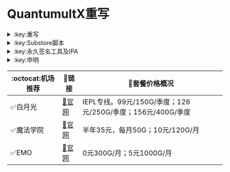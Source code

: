 # QuantumultX重写

</details>

<details>
   <summary>:key:重写</summary>    


|:octocat:重写|:link:链接|
|--|--|
|:white_check_mark:重写合集|[:link:链接地址](https://ybnet.ga/rewrite/4in1.conf)|
|:white_check_mark:百度云加速|[:link:链接地址](https://ybnet.ga/rewrite/BaiduCloud.conf)|
|:white_check_mark:扫描全能王|[:link:链接地址](https://ybnet.ga/rewrite/CamScanner.conf)|
|:white_check_mark:Emby|[:link:链接地址](https://ybnet.ga/rewrite/Emby.conf)|
|:white_check_mark:酷我会员|[:link:链接地址](https://ybnet.ga/rewrite/KuwoVip.conf)|
|:white_check_mark:酷我数字专辑解锁|[:link:链接地址](https://ybnet.ga/rewrite/kuwo-unlock.conf)|
|:white_check_mark:历史价格|[:link:链接地址](https://ybnet.ga/rewrite/Price.conf)|
|:white_check_mark:WPS会员解锁|[:link:链接地址](https://ybnet.ga/rewrite/WPS.conf)|
|:white_check_mark:Nicegram会员解锁|[:link:链接地址](https://ybnet.ga/rewrite/nicegram.conf)|
|:white_check_mark:财新文章解锁|[:link:链接地址](https://ybnet.ga/rewrite/caixin.conf)|
|:white_check_mark:spotify会员解锁|[:link:链接地址](https://ybnet.ga/rewrite/SpotifyPremium.conf)|
|:white_check_mark:SoundCloud Go+|[:link:链接地址](https://ybnet.ga/rewrite/soundcloud.conf)|
|:white_check_mark:代理链路检测|[:link:链接地址](https://ybnet.ga/rewrite/NodeLinkCheck.conf)|
|:white_check_mark:广告屏蔽|[:link:链接地址](https://ybnet.ga/rewrite/AdBlock.conf)|
|:white_check_mark:波点音乐|[:link:链接地址](https://ybnet.ga/rewrite/Bodian.conf)|
|:white_check_mark:禁用iOS更新|[:link:链接地址](https://ybnet.ga/rewrite/DisableUpdate.conf)|
|:white_check_mark:奈飞评分|[:link:链接地址](https://ybnet.ga/rewrite/Ratings.conf)|
|:white_check_mark:番茄小说|[:link:链接地址](https://ybnet.ga/rewrite/fanqienovel.conf)|
|:white_check_mark:流利说解锁|[:link:链接地址](https://ybnet.ga/rewrite/lls.conf)|
|:white_check_mark:JibJab|[:link:链接地址](https://ybnet.ga/rewrite/jibjab.conf)|
|:white_check_mark:Mix Camera|[:link:链接地址](https://ybnet.ga/rewrite/mix.conf)|
|:white_check_mark:Picsart|[:link:链接地址](https://ybnet.ga/rewrite/picsart.conf)|
|:white_check_mark:Polarr|[:link:链接地址](https://ybnet.ga/rewrite/polarr.conf)|
|:white_check_mark:皮皮虾|[:link:链接地址](https://ybnet.ga/rewrite/ppx.conf)|
|:white_check_mark:VSCO|[:link:链接地址](https://ybnet.ga/rewrite/vsco.conf)|
|:white_check_mark:小影|[:link:链接地址](https://ybnet.ga/rewrite/xiaoying.conf)|
|:white_check_mark:香蕉视频|[:link:链接地址](https://ybnet.ga/rewrite/xjsp.conf)|
|:white_check_mark:ColorWidgets小组件|[:link:链接地址](https://ybnet.ga/rewrite/colorwidgets.conf)|
|:white_check_mark:Alarmy闹钟解锁|[:link:链接地址](https://ybnet.ga/rewrite/alarmy.conf)|
|:white_check_mark:彩云天气提醒|[:link:链接地址](https://ybnet.ga/rewrite/caiyun.conf)|
|:white_check_mark:Aloha浏览器|[:link:链接地址](https://ybnet.ga/rewrite/aloha.conf)|
|:white_check_mark:BedtimeFan助眠风扇|[:link:链接地址](https://ybnet.ga/rewrite/BedtimeFan.conf)|
|:white_check_mark:Bazaart解锁|[:link:链接地址](https://ybnet.ga/rewrite/bazaart.conf)|
|:white_check_mark:DailyYoga解锁|[:link:链接地址](https://ybnet.ga/rewrite/daily-yoga.conf)|
|:white_check_mark:Darkroom解锁|[:link:链接地址](https://ybnet.ga/rewrite/darkroom.conf)|
|:white_check_mark:Fabulous解锁|[:link:链接地址](https://ybnet.ga/rewrite/fabulous.conf)|
|:white_check_mark:Invideo解锁|[:link:链接地址](https://ybnet.ga/rewrite/invideo.conf)|
|:white_check_mark:忆飞Gif解锁|[:link:链接地址](https://ybnet.ga/rewrite/giftr.conf)|
|:white_check_mark:句读解锁|[:link:链接地址](https://ybnet.ga/rewrite/judou.conf)|
|:white_check_mark:Kika会员解锁|[:link:链接地址](https://ybnet.ga/rewrite/kika.conf)|
|:white_check_mark:Mojo会员解锁|[:link:链接地址](https://ybnet.ga/rewrite/mojo.conf)|
|:white_check_mark:Musixmatch解锁|[:link:链接地址](https://ybnet.ga/rewrite/musixmatch.conf)|
|:white_check_mark:MyFitnessPal解锁|[:link:链接地址](https://ybnet.ga/rewrite/myfitnesspal.conf)|
|:white_check_mark:Now冥想解锁|[:link:链接地址](https://ybnet.ga/rewrite/now.conf)|
|:white_check_mark:奶由壁纸解锁|[:link:链接地址](https://ybnet.ga/rewrite/nybz.conf)|
|:white_check_mark:Piccollage解锁|[:link:链接地址](https://ybnet.ga/rewrite/piccollage.conf)|
|:white_check_mark:Pixelcut解锁|[:link:链接地址](https://ybnet.ga/rewrite/pixelcut.conf)|
|:white_check_mark:时光手账解锁|[:link:链接地址](https://ybnet.ga/rewrite/sgsz.conf)|
|:white_check_mark:ShadowLink解锁会员节点|[:link:链接地址](https://ybnet.ga/rewrite/shadowlinkvpn.conf)|
|:white_check_mark:Smallpdf解锁|[:link:链接地址](https://ybnet.ga/rewrite/smallpdf.conf)|
|:white_check_mark:Tangerine解锁|[:link:链接地址](https://ybnet.ga/rewrite/tangerine.conf)|
|:white_check_mark:Ten Percent解锁|[:link:链接地址](https://ybnet.ga/rewrite/tenpercent.conf)|
|:white_check_mark:迅雷会员解锁|[:link:链接地址](https://ybnet.ga/rewrite/thunder.conf)|
|:white_check_mark:Workout For Women解锁|[:link:链接地址](https://ybnet.ga/rewrite/wfw.conf)|
|:white_check_mark:Widgetsmith解锁|[:link:链接地址](https://ybnet.ga/rewrite/widgetsmith.conf)|
|:white_check_mark:万能变声器解锁|[:link:链接地址](https://ybnet.ga/rewrite/wnbsq.conf)|
|:white_check_mark:指尖时光解锁会员|[:link:链接地址](https://ybnet.ga/rewrite/zjsg.conf)|
|:white_check_mark:傲软抠图会员|[:link:链接地址](https://ybnet.ga/rewrite/apowersoft.conf)|
|:white_check_mark:Appraven Pro|[:link:链接地址](https://ybnet.ga/rewrite/appraven.conf)|
|:white_check_mark:布丁锁屏|[:link:链接地址](https://ybnet.ga/rewrite/bdsp.conf)|
|:white_check_mark:Bilibili 1080P|[:link:链接地址](https://ybnet.ga/rewrite/bili.conf)|
|:white_check_mark:BOOM会员解锁|[:link:链接地址](https://ybnet.ga/rewrite/boom.conf)|
|:white_check_mark:克拉壁纸|[:link:链接地址](https://ybnet.ga/rewrite/clarity.conf)|
|:white_check_mark:彩云天气SVIP|[:link:链接地址](https://ybnet.ga/rewrite/colorweather.conf)|
|:white_check_mark:Ellabook VIP|[:link:链接地址](https://ybnet.ga/rewrite/ellabook.conf)|
|:white_check_mark:Fimo Pro|[:link:链接地址](https://ybnet.ga/rewrite/fimo.conf)|
|:white_check_mark:FT中文网|[:link:链接地址](https://ybnet.ga/rewrite/ft.conf)|
|:white_check_mark:i Love PDF解锁|[:link:链接地址](https://ybnet.ga/rewrite/ilovepdf.conf)|
|:white_check_mark:美图秀秀VIP|[:link:链接地址](https://ybnet.ga/rewrite/meituxx.conf)|
|:white_check_mark:起伏会员解锁|[:link:链接地址](https://ybnet.ga/rewrite/qifu.conf)|
|:white_check_mark:Symbolab Pro|[:link:链接地址](https://ybnet.ga/rewrite/symbolab.conf)|
|:white_check_mark:Pixiv Show|[:link:链接地址](https://raw.githubusercontent.com/I-am-R-E/Functional-Store-Hub/Master/PixivShow/Loon.conf)|
|:white_check_mark:B612咔叽|[:link:链接地址](https://ybnet.ga/rewrite/b612.conf)|
|:white_check_mark:儿歌点点会员|[:link:链接地址](https://ybnet.ga/rewrite/egdd.conf)|
|:white_check_mark:hyperweb会员解锁|[:link:链接地址](https://ybnet.ga/rewrite/hyperweb.conf)|
|:white_check_mark:Molycam会员|[:link:链接地址](https://ybnet.ga/rewrite/molycam.conf)|
|:white_check_mark:Photomath会员|[:link:链接地址](https://ybnet.ga/rewrite/photomath.conf)|
|:white_check_mark:西窗烛解锁|[:link:链接地址](https://ybnet.ga/rewrite/xcz.conf)|
|:white_check_mark:Accuweather解锁|[:link:链接地址](https://ybnet.ga/rewrite/accu.conf)|
|:white_check_mark:Meistertask解锁|[:link:链接地址](https://ybnet.ga/rewrite/meistertask.conf)|
|:white_check_mark:一言解锁|[:link:链接地址](https://ybnet.ga/rewrite/yiyan.conf)|
|:white_check_mark:Fantastical解锁|[:link:链接地址](https://ybnet.ga/rewrite/fantastical.conf)|
|:white_check_mark:云听解锁|[:link:链接地址](https://ybnet.ga/rewrite/yunting.conf)|
|:white_check_mark:豌豆清单解锁|[:link:链接地址](https://ybnet.ga/rewrite/wdqd.conf)|
|:white_check_mark:EMMO解锁|[:link:链接地址](https://ybnet.ga/rewrite/emmo.conf)|
|:white_check_mark:小习惯解锁|[:link:链接地址](https://ybnet.ga/rewrite/xxg.conf)|
|:white_check_mark:读书笔记解锁|[:link:链接地址](https://ybnet.ga/rewrite/dsbj.conf)|
|:white_check_mark:斑马海报解锁|[:link:链接地址](https://ybnet.ga/rewrite/zebra.conf)|
|:white_check_mark:My Plate解锁|[:link:链接地址](https://ybnet.ga/rewrite/myplate.conf)|
|❌I AM解锁|[:link:链接地址](https://ybnet.ga/rewrite/iam.conf)|
|:white_check_mark:iMuseum解锁|[:link:链接地址](https://ybnet.ga/rewrite/imuseum.conf)|
|:white_check_mark:Audiomack解锁|[:link:链接地址](https://ybnet.ga/rewrite/audiomack.conf)|
|:white_check_mark:Grammarly解锁|[:link:链接地址](https://ybnet.ga/rewrite/grammarly.conf)|
|:white_check_mark:TOKCAM解锁|[:link:链接地址](https://ybnet.ga/rewrite/tokcam.conf)|
|:white_check_mark:图图记账解锁|[:link:链接地址](https://ybnet.ga/rewrite/tutu.conf)|
|:white_check_mark:WallCraft解锁|[:link:链接地址](https://ybnet.ga/rewrite/wallcraft.conf)|
|:white_check_mark:新语听书解锁|[:link:链接地址](https://ybnet.ga/rewrite/xyts.conf)|
|:white_check_mark:一甜相机解锁|[:link:链接地址](https://ybnet.ga/rewrite/yitian.conf)|
|:white_check_mark:Grow解锁|[:link:链接地址](https://ybnet.ga/rewrite/grow.conf)|
|:white_check_mark:Xmind思维导图|[:link:链接地址](https://ybnet.ga/rewrite/xmind.conf)|
|:white_check_mark:微信公众号去广告|[:link:链接地址](https://ybnet.ga/rewrite/wechatad.conf)|
|:white_check_mark:微博去广告|[:link:链接地址](https://ybnet.ga/rewrite/weiboad.conf)|
|:white_check_mark:APP启动页去广告|[:link:链接地址](https://ybnet.ga/rewrite/startingad.conf)|
|:white_check_mark:哔哩哔哩去广告|[:link:链接地址](https://ybnet.ga/rewrite/biliad.conf)|
|:white_check_mark:喜马拉雅去广告|[:link:链接地址](https://ybnet.ga/rewrite/xmlyad.conf)|
|:white_check_mark:网易蜗牛阅读|[:link:链接地址](https://ybnet.ga/rewrite/wnds.conf)|
|:white_check_mark:马卡龙玩图|[:link:链接地址](https://ybnet.ga/rewrite/mklwt.conf)|
|:white_check_mark:第一弹解锁|[:link:链接地址](https://ybnet.ga/rewrite/dyd.conf)|
|:white_check_mark:海豚记账本|[:link:链接地址](https://ybnet.ga/rewrite/htjzb.conf)|
|:white_check_mark:PEAK解锁|[:link:链接地址](https://ybnet.ga/rewrite/peak.conf)|
|:white_check_mark:Pillow解锁|[:link:链接地址](https://ybnet.ga/rewrite/pillow.conf)|
|:white_check_mark:PocketLists解锁|[:link:链接地址](https://ybnet.ga/rewrite/pocketlists.conf)|
|:white_check_mark:知音漫客解锁|[:link:链接地址](https://ybnet.ga/rewrite/zymk.conf)|
|:white_check_mark:有道云笔记解锁|[:link:链接地址](https://ybnet.ga/rewrite/ydybj.conf)|
|:white_check_mark:Vista看天下解锁|[:link:链接地址](https://ybnet.ga/rewrite/vista.conf)|
|:white_check_mark:PhotosShop Express会员解锁|[:link:链接地址](https://ybnet.ga/rewrite/photoshop.conf)|
|:white_check_mark:人人视频去广告|[:link:链接地址](https://ybnet.ga/rewrite/rrsp.conf)|
|:white_check_mark:七猫小说解锁|[:link:链接地址](https://ybnet.ga/rewrite/qmxs.conf)|
|:white_check_mark:漫画台小程序解锁|[:link:链接地址](https://ybnet.ga/rewrite/mht.conf)|
|:white_check_mark:Notability解锁|[:link:链接地址](https://ybnet.ga/rewrite/notability.conf)|
|:white_check_mark:爱美剧解锁|[:link:链接地址](https://ybnet.ga/rewrite/amj.conf)|
|:white_check_mark:白描黄金会员|[:link:链接地址](https://ybnet.ga/rewrite/baimiao.conf)|
|:white_check_mark:OldRoll相机解锁|[:link:链接地址](https://ybnet.ga/rewrite/oldroll.conf)|
|:white_check_mark:少年得到解锁会员|[:link:链接地址](https://ybnet.ga/rewrite/sndd.conf)|
|:white_check_mark:大蓝鲸|[:link:链接地址](https://ybnet.ga/rewrite/dalanjing.conf)|
|:white_check_mark:螺畤大语文解锁会员|[:link:链接地址](https://ybnet.ga/rewrite/lsdyw.conf)|
|:white_check_mark:语文趣配音解锁会员|[:link:链接地址](https://ybnet.ga/rewrite/ywqpy.conf)|
|:white_check_mark:配音秀解锁会员|[:link:链接地址](https://ybnet.ga/rewrite/pyx.conf)|
|:white_check_mark:纸条年度会员解锁|[:link:链接地址](https://ybnet.ga/rewrite/zhitiao.conf)|
|:white_check_mark:石墨文档解锁|[:link:链接地址](https://ybnet.ga/rewrite/smwd.conf)|
|:white_check_mark:美篇解锁vip|[:link:链接地址](https://ybnet.ga/rewrite/meipian.conf)|
|:white_check_mark:Adobe LightRoom解锁|[:link:链接地址](https://ybnet.ga/rewrite/lightroom.conf)|
|:white_check_mark:Calm解锁|[:link:链接地址](https://ybnet.ga/rewrite/calm.conf)|
|:white_check_mark:NFC门禁卡公交卡|[:link:链接地址](https://ybnet.ga/rewrite/nfc.conf)|
|:white_check_mark:搜图神器|[:link:链接地址](https://ybnet.ga/rewrite/stsq.conf)|
|:white_check_mark:https抓包|[:link:链接地址](https://ybnet.ga/rewrite/https.conf)|
|:white_check_mark:SSA丝社|[:link:链接地址](https://ybnet.ga/rewrite/ssa.conf)|
|:white_check_mark:小小优趣|[:link:链接地址](https://ybnet.ga/rewrite/xxyq.conf)|
|:white_check_mark:幻影相册|[:link:链接地址](https://ybnet.ga/rewrite/hyxc.conf)|
|:white_check_mark:精塾国学|[:link:链接地址](https://ybnet.ga/rewrite/jsgx.conf)|
|:white_check_mark:PrettyUp|[:link:链接地址](https://ybnet.ga/rewrite/prettyup.conf)|
|:white_check_mark:Cubox|[:link:链接地址](https://ybnet.ga/rewrite/cubox.conf)|
|:white_check_mark:pandora订阅管理|[:link:链接地址](https://ybnet.ga/rewrite/pandora.conf)|
|:white_check_mark:微信阅读积分兑换|[:link:链接地址](https://ybnet.ga/rewrite/wechatread.conf)|请查阅脚本内教程
|:white_check_mark:来音智能陪练|[:link:链接地址](https://ybnet.ga/rewrite/ly.conf)|
|:white_check_mark:熊掌记|[:link:链接地址](https://ybnet.ga/rewrite/xzj.conf)|
|❌Notboring解锁|[:link:链接地址](https://ybnet.ga/rewrite/notboring.conf)|
|:white_check_mark:如期|[:link:链接地址](https://ybnet.ga/rewrite/rq.conf)|
|:white_check_mark:CEO周课|[:link:链接地址](https://ybnet.ga/rewrite/ceo.conf)|
|:white_check_mark:Fileball|[:link:链接地址](https://ybnet.ga/rewrite/fileball.conf)|
|:white_check_mark:1blocker|[:link:链接地址](https://ybnet.ga/rewrite/1blocker.conf)|
|:white_check_mark:AI换脸秀|[:link:链接地址](https://ybnet.ga/rewrite/ai.conf)|
|:white_check_mark:proknockout|[:link:链接地址](https://ybnet.ga/rewrite/proknockout.conf)|
|:white_check_mark:青柠海报|[:link:链接地址](https://ybnet.ga/rewrite/qnhb.conf)|
|:white_check_mark:Faintv|[:link:链接地址](https://ybnet.ga/rewrite/faintv.conf)|
|:white_check_mark:微信听书|[:link:链接地址](https://ybnet.ga/rewrite/wxts.conf)|
|:white_check_mark:人民日报去广告|[:link:链接地址](https://ybnet.ga/rewrite/rmrb.conf)|
|:white_check_mark:爱企查|[:link:链接地址](https://ybnet.ga/rewrite/aqc.conf)|
|:white_check_mark:微信读书免费卡解锁|[:link:链接地址](https://ybnet.ga/rewrite/wxds.conf)|
|:white_check_mark:chic|[:link:链接地址](https://ybnet.ga/rewrite/chic.conf)|
|:white_check_mark:有道词典|[:link:链接地址](https://ybnet.ga/rewrite/ydcd.conf)|
|:white_check_mark:一路听天下|[:link:链接地址](https://ybnet.ga/rewrite/ylttx.conf)|
|:white_check_mark:网速测试大师|[:link:链接地址](https://ybnet.ga/rewrite/wscsds.conf)|
|:white_check_mark:网速管家|[:link:链接地址](https://ybnet.ga/rewrite/wsgj.conf)|
|:white_check_mark:EFEKT美易|[:link:链接地址](https://ybnet.ga/rewrite/efekt.conf)|
|:white_check_mark:WPS稻壳会员|[:link:链接地址](https://ybnet.ga/rewrite/doc.conf)|
|:white_check_mark:米克锁屏|[:link:链接地址](https://ybnet.ga/rewrite/mksp.conf)|
|:white_check_mark:阿布睡前故事|[:link:链接地址](https://ybnet.ga/rewrite/absqgs.conf)|
|:white_check_mark:collart|[:link:链接地址](https://ybnet.ga/rewrite/collart.conf)|
|:white_check_mark:博商小麦|[:link:链接地址](https://ybnet.ga/rewrite/bsxm.conf)|
|:white_check_mark:MEMRISE|[:link:链接地址](https://ybnet.ga/rewrite/memrise.conf)|
|:white_check_mark:堆糖|[:link:链接地址](https://ybnet.ga/rewrite/duitang.conf)|
|:white_check_mark:Flomo|[:link:链接地址](https://ybnet.ga/rewrite/flomo.conf)|
|:white_check_mark:APTV|[:link:链接地址](https://ybnet.ga/rewrite/aptv.conf)|
|:white_check_mark:香哈菜谱大全|[:link:链接地址](https://ybnet.ga/rewrite/cp.conf)|
|:white_check_mark:长相思|[:link:链接地址](https://ybnet.ga/rewrite/cxs.conf)|
|:white_check_mark:电子请柬制作|[:link:链接地址](https://ybnet.ga/rewrite/dzqj.conf)|
|:white_check_mark:黄油相机|[:link:链接地址](https://ybnet.ga/rewrite/hyxj.conf)|
|:white_check_mark:Lingokids|[:link:链接地址](https://ybnet.ga/rewrite/lingokids.conf)|
|:white_check_mark:百度文库阅读解锁|[:link:链接地址](https://ybnet.ga/rewrite/bdwk.conf)|
|:white_check_mark:Craft|[:link:链接地址](https://ybnet.ga/rewrite/craft.conf)|
|:white_check_mark:Panda小组件|[:link:链接地址](https://ybnet.ga/rewrite/panda.conf)|
|:white_check_mark:Keep|[:link:链接地址](https://ybnet.ga/rewrite/keep.conf)|
|:white_check_mark:Documents|[:link:链接地址](https://ybnet.ga/rewrite/documents.conf)|
|:white_check_mark:Planny|[:link:链接地址](https://ybnet.ga/rewrite/plany.conf)|
|:white_check_mark:Ego Reader|[:link:链接地址](https://ybnet.ga/rewrite/ego.conf)|
|:white_check_mark:极速扫描仪|[:link:链接地址](https://ybnet.ga/rewrite/jssmy.conf)|
|:white_check_mark:指尖笔记|[:link:链接地址](https://ybnet.ga/rewrite/zjbj.conf)|
|:white_check_mark:钱迹|[:link:链接地址](https://ybnet.ga/rewrite/qj.conf)|
|:white_check_mark:Agenda|[:link:链接地址](https://ybnet.ga/rewrite/agenda.conf)|
|:white_check_mark:多重搜索|[:link:链接地址](https://ybnet.ga/rewrite/multisearch.conf)|
|:white_check_mark:即刻运动|[:link:链接地址](https://ybnet.ga/rewrite/jkyd.conf)|
|:white_check_mark:Day One|[:link:链接地址](https://ybnet.ga/rewrite/dayone.conf)|
|:white_check_mark:Usage|[:link:链接地址](https://ybnet.ga/rewrite/usage.conf)|
|:white_check_mark:谜底时钟|[:link:链接地址](https://ybnet.ga/rewrite/mdsz.conf)|
|:white_check_mark:MoneyThings|[:link:链接地址](https://ybnet.ga/rewrite/moneythings.conf)|
|:white_check_mark:手机扫描仪|[:link:链接地址](https://ybnet.ga/rewrite/sjsmy.conf)|
|:white_check_mark:Sorted|[:link:链接地址](https://ybnet.ga/rewrite/sorted.conf)|
|:white_check_mark:尽简衣橱|[:link:链接地址](https://ybnet.ga/rewrite/jjyc.conf)|
|:white_check_mark:看理想|[:link:链接地址](https://ybnet.ga/rewrite/klx.conf)|
|:white_check_mark:目标地图|[:link:链接地址](https://ybnet.ga/rewrite/mbdt.conf)|
|:white_check_mark:拼图酱|[:link:链接地址](https://ybnet.ga/rewrite/ptj.conf)|
|:white_check_mark:向日葵阅读|[:link:链接地址](https://ybnet.ga/rewrite/xrk.conf)|
|:white_check_mark:卡片日记|[:link:链接地址](https://ybnet.ga/rewrite/kprj.conf)|
|:white_check_mark:莉景天气|[:link:链接地址](https://ybnet.ga/rewrite/ljtq.conf)|
|:white_check_mark:Motivation|[:link:链接地址](https://ybnet.ga/rewrite/motivation.conf)|
|:white_check_mark:PDF Viewer|[:link:链接地址](https://ybnet.ga/rewrite/pdfviewer.conf)|
|:white_check_mark:Percento|[:link:链接地址](https://ybnet.ga/rewrite/percento.conf)|
|:white_check_mark:Pixelance|[:link:链接地址](https://ybnet.ga/rewrite/pixelance.conf)|
|:white_check_mark:Retake|[:link:链接地址](https://ybnet.ga/rewrite/retake.conf)|
|:white_check_mark:色采|[:link:链接地址](https://ybnet.ga/rewrite/sc.conf)|
|:white_check_mark:闪萌表情|[:link:链接地址](https://ybnet.ga/rewrite/smbq.conf)|
|:white_check_mark:音频剪辑|[:link:链接地址](https://ybnet.ga/rewrite/ypjj.conf)|
|:white_check_mark:Varlens|[:link:链接地址](https://ybnet.ga/rewrite/varlens.conf)|
|:white_check_mark:一木记账|[:link:链接地址](https://ybnet.ga/rewrite/ymjz.conf)|
|:white_check_mark:Drafts|[:link:链接地址](https://ybnet.ga/rewrite/drafts.conf)|
|:white_check_mark:叮叮水印相机|[:link:链接地址](https://ybnet.ga/rewrite/ddsyxj.conf)|
|:white_check_mark:Emote|[:link:链接地址](https://ybnet.ga/rewrite/emote.conf)|
|:white_check_mark:灵敢足迹|[:link:链接地址](https://ybnet.ga/rewrite/lgzj.conf)|
|:white_check_mark:7分钟HIIT运动|[:link:链接地址](https://ybnet.ga/rewrite/seven.conf)|
|:white_check_mark:私密相册管家|[:link:链接地址](https://ybnet.ga/rewrite/smxcgj.conf)|
|:white_check_mark:FitnessView|[:link:链接地址](https://ybnet.ga/rewrite/fnv.conf)|
|:white_check_mark:TODO清单|[:link:链接地址](https://ybnet.ga/rewrite/todo.conf)|
|:white_check_mark:淘票票评分|[:link:链接地址](https://ybnet.ga/rewrite/tpp.conf)|
|:white_check_mark:天天豆|[:link:链接地址](https://ybnet.ga/rewrite/ttd.conf)|
|:white_check_mark:咖映|[:link:链接地址](https://ybnet.ga/rewrite/ky.conf)|
|:white_check_mark:VCUS|[:link:链接地址](https://ybnet.ga/rewrite/vcus.conf)|
|:white_check_mark:傲软PDF编辑|[:link:链接地址](https://ybnet.ga/rewrite/arpdfbj.conf)|
|:white_check_mark:傲软投屏|[:link:链接地址](https://ybnet.ga/rewrite/artp.conf)|
|:white_check_mark:幻休|[:link:链接地址](https://ybnet.ga/rewrite/hx.conf)|
|:white_check_mark:绘影字幕|[:link:链接地址](https://ybnet.ga/rewrite/hyzm.conf)|
|:white_check_mark:汇中考|[:link:链接地址](https://ybnet.ga/rewrite/hzk.conf)|
|:white_check_mark:iScreen|[:link:链接地址](https://ybnet.ga/rewrite/iscreen.conf)|
|:white_check_mark:小组件盒子|[:link:链接地址](https://ybnet.ga/rewrite/xzjhz.conf)|
|:white_check_mark:佐糖|[:link:链接地址](https://ybnet.ga/rewrite/zt.conf)|
|:white_check_mark:飞鱼计划|[:link:链接地址](https://ybnet.ga/rewrite/fyjh.conf)|
|:white_check_mark:过期啦|[:link:链接地址](https://ybnet.ga/rewrite/gql.conf)|
|:white_check_mark:乃糖小组件|[:link:链接地址](https://ybnet.ga/rewrite/nt.conf)|
|:white_check_mark:一书一课|[:link:链接地址](https://ybnet.ga/rewrite/ysyk.conf)|
|:white_check_mark:充电助手|[:link:链接地址](https://ybnet.ga/rewrite/cdzs.conf)|
|:white_check_mark:电视家|[:link:链接地址](https://ybnet.ga/rewrite/dsj.conf)|
|:white_check_mark:Endel|[:link:链接地址](https://ybnet.ga/rewrite/endel.conf)| 
|:white_check_mark:格至日记|[:link:链接地址](https://ybnet.ga/rewrite/gzrj.conf)|  
|:white_check_mark:高德地图去广告|[:link:链接地址](https://ybnet.ga/rewrite/gddt.conf)|  
|:white_check_mark:好事发生|[:link:链接地址](https://ybnet.ga/rewrite/hsfs.conf)|  
|:white_check_mark:简讯|[:link:链接地址](https://ybnet.ga/rewrite/jianxun.conf)|
|:white_check_mark:可拍|[:link:链接地址](https://ybnet.ga/rewrite/kepai.conf)|
|:white_check_mark:Lifeviewer|[:link:链接地址](https://ybnet.ga/rewrite/lifeviewer.conf)|
|:white_check_mark:Relens|[:link:链接地址](https://ybnet.ga/rewrite/relens.conf)|
|:white_check_mark:Vivacut|[:link:链接地址](https://ybnet.ga/rewrite/vivacut.conf)|
|:white_check_mark:Watchout|[:link:链接地址](https://ybnet.ga/rewrite/watchout.conf)|
|:white_check_mark:无痕去水印|[:link:链接地址](https://ybnet.ga/rewrite/whqsy.conf)|
|:white_check_mark:一键换脸|[:link:链接地址](https://ybnet.ga/rewrite/yjhl.conf)|
|:white_check_mark:节点信息查询|[:link:链接地址](https://ybnet.ga/rewrite/ip-api.js)|
|:white_check_mark:流媒体解锁查询|[:link:链接地址](https://ybnet.ga/rewrite/media-check.js)|
|:white_check_mark:Styleart|[:link:链接地址](https://ybnet.ga/rewrite/styleart.conf)|
|:white_check_mark:7动|[:link:链接地址](https://ybnet.ga/rewrite/7dong.conf)|
|:white_check_mark:海报工厂|[:link:链接地址](https://ybnet.ga/rewrite/hbgc.conf)|  
|:white_check_mark:我的番茄|[:link:链接地址](https://ybnet.ga/rewrite/wdfq.conf)|  
|:white_check_mark:FoMz|[:link:链接地址](https://ybnet.ga/rewrite/fomz.conf)|  
|:white_check_mark:日杂相机|[:link:链接地址](https://ybnet.ga/rewrite/rzxj.conf)|
|:white_check_mark:古诗词大全|[:link:链接地址](https://ybnet.ga/rewrite/gscdq.conf)|
|:white_check_mark:Mondly|[:link:链接地址](https://ybnet.ga/rewrite/mondly.conf)|
|:white_check_mark:猫头鹰文件|[:link:链接地址](https://ybnet.ga/rewrite/mtywj.conf)|
|:white_check_mark:YouTube去广告|[:link:链接地址](https://ybnet.ga/rewrite/youtube.conf)|
|:white_check_mark:汉堡儿童故事|[:link:链接地址](https://ybnet.ga/rewrite/hbetgs.conf)|
|:white_check_mark:iconKiller|[:link:链接地址](https://ybnet.ga/rewrite/iconkiller.conf)|
|:white_check_mark:一寸证件照|[:link:链接地址](https://ybnet.ga/rewrite/yczjz.conf)|
|:white_check_mark:中华诗词库|[:link:链接地址](https://ybnet.ga/rewrite/zhsck.conf)|
|:white_check_mark:字体册|[:link:链接地址](https://ybnet.ga/rewrite/ztc.conf)|
|:white_check_mark:配音|[:link:链接地址](https://ybnet.ga/rewrite/peiyin.conf)|
|:white_check_mark:AdGuard|[:link:链接地址](https://ybnet.ga/rewrite/adguard.conf)|
|:white_check_mark:阿里云盘签到|[:link:链接地址](https://ybnet.ga/rewrite/aliyun.conf)|
|:white_check_mark:油价定时提醒|[:link:链接地址](https://raw.githubusercontent.com/deezertidal/shadowrocket-rules/main/js/oil.js)|
|:white_check_mark:生活指数定时提醒|[:link:链接地址](https://raw.githubusercontent.com/deezertidal/shadowrocket-rules/main/js/lifeindex.js)|





****
* 解锁类插件一般需要登录账号恢复购买，如不生效，请卸载重装。
* 除集合类外，脚本插件均署名原作者，如有署名错误，请联系邮箱更正。
* 如需修改或分享，请保留作者信息。
</details>




<details>
  <summary>:key:Substore脚本</summary>  
  
|:octocat:Sub-Store脚本|:link:链接|:pushpin:操作说明|
|--|--|--|
|:white_check_mark:脚本操作：重命名|[:link:链接地址](https://raw.githubusercontent.com/qwerzl/rename.js/main/rename.js#input=zh&output=zh&airport=你需要的机场名)|SubStore-订阅编辑-添加操作-脚本操作-粘贴链接（自行修改自己的机场名）
|:white_check_mark:脚本过滤：筛选80 443端口|[:link:链接地址](https://raw.githubusercontent.com/deezertidal/private/main/port-filter.js)|SubStore-订阅编辑-添加操作-脚本过滤-粘贴链接
|:white_check_mark:脚本过滤：筛选80,443，vmess,ws节点(免流节点)|[:link:链接地址](https://raw.githubusercontent.com/deezertidal/private/main/nodes-filter.js)|SubStore-订阅编辑-添加操作-脚本过滤-粘贴链接
|:white_check_mark:脚本操作：修改host混淆|[:link:链接地址](https://raw.githubusercontent.com/deezertidal/private/main/vmess-host.js)|SubStore-订阅编辑-添加操作-脚本操作-粘贴链接（自行修改参数）
</details>


<details>

  <summary>:key:永久签名工具及IPA</summary>  
  
|:octocat:签名工具|:link:链接|:pushpin:操作说明|
|--|--|--|
|:white_check_mark:TrollStore 永久签名|[:link:教程](https://github.com/deezertidal/shadowrocket-rules/blob/main/TrollStore.MD)|支持iOS14.0-15.4.1
|:white_check_mark:Youtube.ipa|[:link:链接地址](https://github.com/qnblackcat/uYouPlus/releases/download/v18.08.1-2.3.1/uYouPlus_18.08.1_2.3.1.ipa)|去广告 后台播放音乐 画中画
|:white_check_mark:微信双开.ipa|[:link:链接地址](https://github.com/zwf234/WeChat/releases)|双开
|:white_check_mark:Appstore++|[:link:链接地址](https://ipa.store/2886.html)|降级工具
|:white_check_mark:Tiktok.ipa|[:link:链接地址](https://drive.google.com/file/d/1XMbpcMiv2yYEw6ApYG8sCL9oGNbPpcJ5/view?usp=drivesdk)|内置换区功能
|:white_check_mark:No homebar|[:link:链接地址](https://appdb.to/app/cydia/1900001061)|隐藏屏幕底部横条
|:white_check_mark:Trollspeed.ipa|[:link:链接地址](https://drive.google.com/file/d/17HIcHpiclJnFi_pAVpc71rTsDAL3JKCn/view)|显示网速
|:white_check_mark:其他.ipa|[:link:链接地址](https://appdb.to/search/?type=cydia)，[:link:链接地址](https://ipa.store)|



</details>


 <details>
  <summary>:key:申明</summary>

## :warning:免责声明：

* 本项目涉及的任何解锁和解密分析脚本仅用于资源共享和学习研究，不能保证其合法性，准确性，完整性和有效性，请根据情况自行判断.

* 间接使用脚本的任何用户，包括但不限于建立VPS或在某些行为违反国家/地区法律或相关法规的情况下进行传播, 本项目对于由此引起的任何隐私泄漏或其他后果概不负责.

* 请勿将Script项目的任何内容用于商业或非法目的，否则后果自负.

* 如果任何单位或个人认为该项目的脚本可能涉嫌侵犯其权利，则应及时通知并提供身份证明，所有权证明，我们将在收到认证文件后删除相关脚本.

* 对任何脚本问题概不负责，包括但不限于由任何脚本错误导致的任何损失或损害.

* 您必须在下载后的24小时内从计算机或手机中完全删除以上内容.

* 任何以任何方式查看此项目的人或直接或间接使用该Script项目的任何脚本的使用者都应仔细阅读此声明。保留随时更改或补充此免责声明的权利。一旦使用并复制了任何相关脚本或Script项目的规则，则视为您已接受此免责声明.

### 特别感谢（排名不分先后,如有遗漏请提醒补充）：

* [@ddgksf2013](https://github.com/ddgksf2013)

* [@Marol62926](https://github.com/Marol62926)

* [@Tartarus2014](https://github.com/Tartarus2014)

* [@I-am-R-E](https://github.com/I-am-R-E)

* [@yqc007](https://github.com/yqc007)

* [@nzw9314](https://github.com/nzw9314)

* [@Qure](https://github.com/Koolson/Qure)

* [@Orz](https://github.com/Orz-3/mini)

* [@NobyDa](https://github.com/NobyDa)

* [@lhie1](https://github.com/lhie1)

* [@ConnersHua](https://github.com/ConnersHua)

* [@chavyleung](https://github.com/chavyleung)

* [@yichahucha](https://github.com/yichahucha)

* [@langkhach270389](https://github.com/langkhach270389)

* [@Choler](https://github.com/Choler)

* [@onewayticket255](https://github.com/onewayticket255)

* [@NavePnow](https://github.com/NavePnow)

* [@Meeta](https://github.com/MeetaGit)

* [@Neurogram-R](https://github.com/Neurogram-R)

* [@sazs34](https://github.com/sazs34)

* [@uniqueque](https://github.com/uniqueque)

* [@eHpo](https://github.com/eHpo1/Rules)

* [@Sunert](https://github.com/Sunert/Scripts)

* [@songyangzz](https://github.com/songyangzz/QuantumultX.git)

* [@zZPiglet](https://github.com/zZPiglet/Task.git)

* [@Peng-YM](https://github.com/Peng-YM/QuanX)

* [@evilbutcher](https://github.com/evilbutcher/Quantumult_X/tree/master)

* [@lxk0301](https://gitee.com/lxk0301/jd_scripts/tree/master/)

* [@toulanboy](https://github.com/toulanboy/scripts)

* [@lowking](https://github.com/lowking/Scripts)
 </details>

|:octocat:机场推荐|:link:链接| :pushpin:套餐价格概况
|--|--|--|
|:white_check_mark:白月光|[:link:官网](https://www.bygcloud.com/#/register?code=DX4iT5B4)|IEPL专线。99元/150G/季度；126元/250G/季度；156元/400G/季度
|:white_check_mark:魔法学院|[:link:官网](https://2220.it/register?aff=GNs68S4XWT)|半年35元，每月50G；10元/120G/月
|:white_check_mark:EMO|[:link:官网](https://yyds.emovpn.top/#/register?code=7KLxhYOS)|0元300G/月；5元1000G/月
